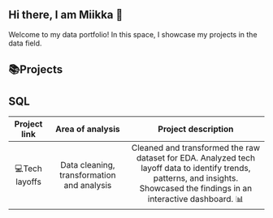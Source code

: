 ## Hi there, I am Miikka 👋
Welcome to my data portfolio! In this space, I showcase my projects in the data field.

📚Projects
---
SQL
---
| Project link | Area of analysis | Project description |
| :---:   | :---: | :---: |
| 💻Tech layoffs | Data cleaning, transformation and analysis | Cleaned and transformed the raw dataset for EDA. Analyzed tech layoff data to identify trends, patterns, and insights. Showcased the findings in an interactive dashboard. 📊 |
